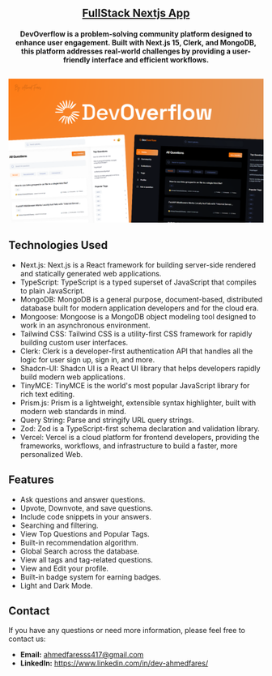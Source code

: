 <div align="center">
<!-- <a href="https://fullstack-ecommerce-react-dotnet.netlify.app/"><img  src="/public/Background.png" width="120" height="auto"/></a> -->
<h2></h2>
<h2><a href="https://full-stack-dev-overflow-by-next-js.vercel.app/">FullStack Nextjs App </a></h2>
<h4>DevOverflow is a problem-solving community platform designed to enhance user engagement. Built with Next.js 15, Clerk, and MongoDB, this platform addresses real-world challenges by providing a user-friendly interface and efficient workflows.
</h4>
</div>
<h2></h2> 
<center><a href="https://full-stack-dev-overflow-by-next-js.vercel.app/"><img src="/public/Background.png"/></a></center>


## Technologies Used

- Next.js: Next.js is a React framework for building server-side rendered and statically generated web applications.
- TypeScript: TypeScript is a typed superset of JavaScript that compiles to plain JavaScript.
- MongoDB: MongoDB is a general purpose, document-based, distributed database built for modern application developers and for the cloud era.
- Mongoose: Mongoose is a MongoDB object modeling tool designed to work in an asynchronous environment.
- Tailwind CSS: Tailwind CSS is a utility-first CSS framework for rapidly building custom user interfaces.
- Clerk: Clerk is a developer-first authentication API that handles all the logic for user sign up, sign in, and more.
- Shadcn-UI: Shadcn UI is a React UI library that helps developers rapidly build modern web applications.
- TinyMCE: TinyMCE is the world's most popular JavaScript library for rich text editing.
- Prism.js: Prism is a lightweight, extensible syntax highlighter, built with modern web standards in mind.
- Query String: Parse and stringify URL query strings.
- Zod: Zod is a TypeScript-first schema declaration and validation library.
- Vercel: Vercel is a cloud platform for frontend developers, providing the frameworks, workflows, and infrastructure to build a faster, more personalized Web.

<h2>Features</h2>

- Ask questions and answer questions.
- Upvote, Downvote, and save questions.
- Include code snippets in your answers.
- Searching and filtering.
- View Top Questions and Popular Tags.
- Built-in recommendation algorithm.
- Global Search across the database.
- View all tags and tag-related questions.
- View and Edit your profile.
- Built-in badge system for earning badges.
- Light and Dark Mode.


<h2>Contact</h2>

If you have any questions or need more information, please feel free to contact us:

- **Email:** ahmedfaresss417@gmail.com
- **LinkedIn:** https://www.linkedin.com/in/dev-ahmedfares/
